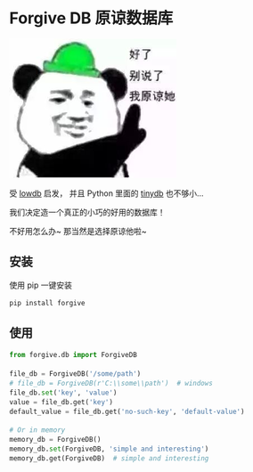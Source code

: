 # Forgive DB 原谅数据库

![enough][enough]

受 [lowdb][lowdb] 启发，
并且 Python 里面的 [tinydb][tinydb] 也不够小...

我们决定造一个真正的小巧的好用的数据库！

不好用怎么办~
那当然是选择原谅他啦~

## 安装

使用 pip 一键安装

```bash
pip install forgive
```

## 使用

```python
from forgive.db import ForgiveDB

file_db = ForgiveDB('/some/path')
# file_db = ForgiveDB(r'C:\\some\\path')  # windows
file_db.set('key', 'value')
value = file_db.get('key')
default_value = file_db.get('no-such-key', 'default-value')

# Or in memory
memory_db = ForgiveDB()
memory_db.set(ForgiveDB, 'simple and interesting')
memory_db.get(ForgiveDB)  # simple and interesting
```

[enough]: /pics/enough.jpg
[lowdb]: https://github.com/typicode/lowdb
[tinydb]: http://tinydb.readthedocs.io/en/latest/intro.html
